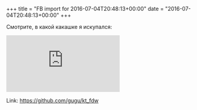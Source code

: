 +++
title = "FB import for 2016-07-04T20:48:13+00:00"
date = "2016-07-04T20:48:13+00:00"
+++

Смотрите, в какой какашке я искупался: 

![Phote](https://external.xx.fbcdn.net/safe_image.php?d=AQDvExXU3kyaSOWP&w=130&h=130&url=https%3A%2F%2Favatars2.githubusercontent.com%2Fu%2F75169%3Fv%3D3%26s%3D400&cfs=1&sx=0&sy=0&sw=400&sh=400&_nc_hash=AQCLCvmj1S-i40-h)


Link: https://github.com/gugu/kt_fdw

